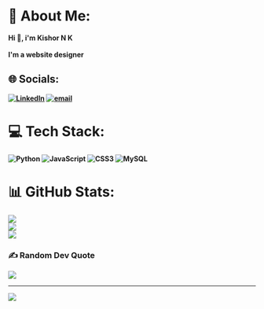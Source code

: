 # 💫 About Me:
  <b>Hi 👋, i'm Kishor N K<b><br><br>I'm a website designer 


## 🌐 Socials:
[![LinkedIn](https://img.shields.io/badge/LinkedIn-%230077B5.svg?logo=linkedin&logoColor=white)](https://linkedin.com/in/https://www.linkedin.com/in/kishor-n-k-99421525b/) [![email](https://img.shields.io/badge/Email-D14836?logo=gmail&logoColor=white)](mailto:kishorpadmaa@gmail.com) 

# 💻 Tech Stack:
![Python](https://img.shields.io/badge/python-3670A0?style=flat&logo=python&logoColor=ffdd54) ![JavaScript](https://img.shields.io/badge/javascript-%23323330.svg?style=flat&logo=javascript&logoColor=%23F7DF1E) ![CSS3](https://img.shields.io/badge/css3-%231572B6.svg?style=flat&logo=css3&logoColor=white) ![MySQL](https://img.shields.io/badge/mysql-4479A1.svg?style=flat&logo=mysql&logoColor=white)
# 📊 GitHub Stats:
![](https://github-readme-stats.vercel.app/api?username=Kishor-N-K&theme=shadow_blue&hide_border=false&include_all_commits=true&count_private=true)<br/>
![](https://nirzak-streak-stats.vercel.app/?user=Kishor-N-K&theme=shadow_blue&hide_border=false)<br/>
![](https://github-readme-stats.vercel.app/api/top-langs/?username=Kishor-N-K&theme=shadow_blue&hide_border=false&include_all_commits=true&count_private=true&layout=compact)

### ✍️ Random Dev Quote
![](https://quotes-github-readme.vercel.app/api?type=horizontal&theme=radical)

---
[![](https://visitcount.itsvg.in/api?id=Kishor-N-K&icon=5&color=0)](https://visitcount.itsvg.in)

<!-- Proudly created with GPRM ( https://gprm.itsvg.in ) -->
